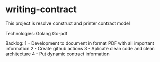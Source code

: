 # writing-contract
This project is resolve construct and printer contract model


Technologies:
Golang
Go-pdf

Backlog:
1 - Development to document in format PDF with all important information
2 - Create github actions
3 - Aplicate clean code and clean architecture
4 - Put dynamic contract information